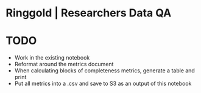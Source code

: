 # Ringgold | Researchers Data QA

# TODO
* Work in the existing notebook
* Reformat around the metrics document
* When calculating blocks of completeness metrics, generate a table and print
* Put all metrics into a .csv and save to S3 as an output of this notebook
